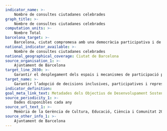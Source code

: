 ```yaml
---
indicator_name: >-
    Nombre de consultes ciutadanes celebrades
graph_title: >-
    Nombre de consultes ciutadanes celebrades
computation_units: >-
    Nombre Total
barcelona_target: >-
    Barcelona, ciutat compromesa amb una democràcia participativa i de qualitat
national_indicator_available: >-
    Nombre de consultes ciutadanes celebrades
national_geographical_coverage: Ciutat de Barcelona 
source_organisation_1: >-
    Ajuntament de Barcelona
target_line_2030: >-
    Garantir el desplegament dels espais i mecanismes de participació previstos a les Normes Reguladores de la Participació Ciutadana, amb una consulta ciutadana cada any
target_name: >-
    Garantir l’adopció de decisions inclusives, participatives i representatives que responguin a les necessitats a tots els nivells
indicator_definition:
goal_meta_link_text: Metadades dels Objectius de Desenvolupament Sostenible de les Nacions Unides (pdf 894kB)
source_periodicity_1: >-
    Dades disponibles cada any
source_url_text_1: >-
    Memòria de la Gerència de Cultura, Educació, Ciència i Comunitat 2019 
source_other_info_1: >-
    Ajuntament de Barcelona
---
```

